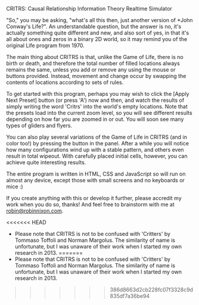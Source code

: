 CRITRS: Causal Relationship Information Theory Realtime Simulator

"So," you may be asking, "what's all this then, just another version of *John Conway's Life?". An understandable question, but the answer is no, it's actually something quite different and new, and also sort of yes, in that it's all about ones and zeros in a binary 2D world, so it may remind you of the original Life program from 1970.

The main thing about CRITRS is that, unlike the Game of Life, there is no birth or death, and therefore the total number of filled locations always remains the same, unless you add or remove any using the mouse or buttons provided. Instead, movement and change occur by swapping the contents of locations according to sets of rules.

To get started with this program, perhaps you may wish to click the [Apply Next Preset] button (or press 'A') now and then, and watch the results of simply writing the word 'Critrs' into the world's empty locations. Note that the presets load into the current zoom level, so you will see different results depending on how far you are zoomed in or out. You will soon see many types of gliders and flyers.

You can also play several variations of the Game of Life in CRITRS (and in color too!) by pressing the button in the panel. After a while you will notice how many configurations wind up with a stable pattern, and others even result in total wipeout. With carefully placed initial cells, however, you can achieve quite interesting results.

The entire program is written in HTML, CSS and JavaScript so will run on almost any device, except those with small screens and no keyboards or mice :)

If you create anything with this or develop it further, please accredit my work when you do so, thanks! And feel free to brainstorm with me at robin@robinnixon.com.

<<<<<<< HEAD
* Please note that CRITRS is not to be confused with 'Critters' by Tommaso Toffoli and Norman Margolus. The similarity of name is unfortunate, but I was unaware of their work when I started my own research in 2013.
=======
* Please note that CRITRS is not to be confused with 'Critters' by Tommaso Toffoli and Norman Margolus. The similarity of name is unfortunate, but I was unaware of their work when I started my own research in 2013.
>>>>>>> 386d8663d2cb228fc07f3328c9d835df7a36be94
